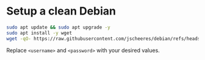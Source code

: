 # Setup a clean Debian

```sh
sudo apt update && sudo apt upgrade -y
sudo apt install -y wget
wget -qO- https://raw.githubusercontent.com/jscheeres/debian/refs/heads/feature/initial-script/setup.sh | sudo bash -s <username> <password>
```

Replace `<username>` and `<password>` with your desired values.